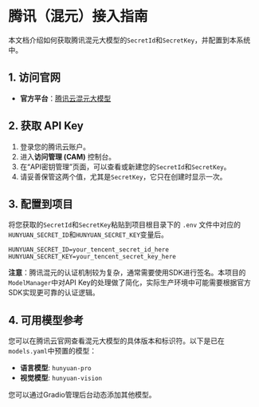 # 腾讯（混元）接入指南

本文档介绍如何获取腾讯混元大模型的`SecretId`和`SecretKey`，并配置到本系统中。

## 1. 访问官网

- **官方平台**：[腾讯云混元大模型](https://cloud.tencent.com/product/hunyuan)

## 2. 获取 API Key

1.  登录您的腾讯云账户。
2.  进入**访问管理 (CAM)** 控制台。
3.  在“API密钥管理”页面，可以查看或新建您的`SecretId`和`SecretKey`。
4.  请妥善保管这两个值，尤其是`SecretKey`，它只在创建时显示一次。

## 3. 配置到项目

将您获取的`SecretId`和`SecretKey`粘贴到项目根目录下的 `.env` 文件中对应的`HUNYUAN_SECRET_ID`和`HUNYUAN_SECRET_KEY`变量后。

```env
HUNYUAN_SECRET_ID=your_tencent_secret_id_here
HUNYUAN_SECRET_KEY=your_tencent_secret_key_here
```

**注意**：腾讯混元的认证机制较为复杂，通常需要使用SDK进行签名。本项目的`ModelManager`中对API Key的处理做了简化，实际生产环境中可能需要根据官方SDK实现更可靠的认证逻辑。

## 4. 可用模型参考

您可以在腾讯云官网查看混元大模型的具体版本和标识符。以下是已在`models.yaml`中预置的模型：

- **语言模型**: `hunyuan-pro`
- **视觉模型**: `hunyuan-vision`

您可以通过Gradio管理后台动态添加其他模型。

